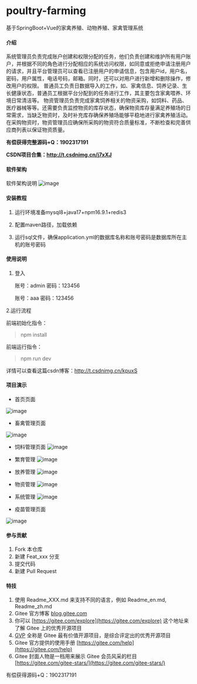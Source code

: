 # poultry-farming
基于SpringBoot+Vue的家禽养殖、动物养殖、家禽管理系统

#### 介绍
系统管理员负责完成账户创建和权限分配的任务，他们负责创建和维护所有用户账户，并根据不同的角色进行分配相应的系统访问权限，如同意或拒绝申请注册用户的请求，并且平台管理员可以查看已注册用户的申请信息，包含用户id，用户名，密码，用户属性，电话号码，邮箱。同时，还可以对用户进行新增和删除操作，修改用户的权限。
普通员工负责日数据导入的工作，如、家禽信息、饲养记录、生长健康状态，普通员工根据平台分配到的任务进行工作，其主要包含家禽喂养、环境日常清洁等。
物资管理员负责完成家禽饲养相关的物资采购，如饲料、药品、医疗器械等等。还需要负责监控物资的库存状态，确保物资库存量满足养殖场的日常需求，当缺乏物资时，及时补充库存确保养殖场能够平稳地进行家禽养殖活动。在采购物资时，物资管理员应确保所采购的物资符合质量标准，不断检查和完善供应商列表以保证物资质量。

**有偿获得完整源码+Q：1902317191**

**CSDN项目合集：http://t.csdnimg.cn/j7xXJ**

#### 软件架构
软件架构说明
![image](https://github.com/luocong-shuaige/poultry-farming/assets/85004172/802a0ee6-db4c-4813-909c-926b6f9adee2)


#### 安装教程

1. 运行环境准备mysql8+java17+npm16.9.1+redis3

2. 配置maven路径，加载依赖

3. 运行sql文件，确保application.yml的数据库名称和账号密码是数据库所在主机的账号密码

#### 使用说明

1. 登入

   账号：admin	密码：123456
   
   账号：aaa	密码：123456

2.运行流程

前端初始化指令：
> npm install

前端运行指令：
> npm run dev

详情可以查看这篇csdn博客：http://t.csdnimg.cn/kpuxS

#### 项目演示

+ 首页页面

![image](https://github.com/luooin/poultry-farming/assets/85004172/81dcc63a-2f31-4acc-90f6-864c32ded68b)




+ 畜禽管理页面

![image](https://github.com/luocong-shuaige/poultry-farming/assets/85004172/001d0d81-d8ef-4f96-8b7c-10956e6be0dc)

+ 饲料管理页面
![image](https://github.com/luooin/poultry-farming/assets/85004172/8578a162-a6de-461e-896d-36a2f2ebafc7)

+ 繁育管理
![image](https://github.com/luooin/poultry-farming/assets/85004172/6cb70316-0a63-4b1c-b081-8d74bc15c242)

+ 放养管理
![image](https://github.com/luooin/poultry-farming/assets/85004172/9cbff465-bbbe-491e-b6ac-74bcbfef9de3)


+ 物资管理
![image](https://github.com/luooin/poultry-farming/assets/85004172/fc560ebe-1695-450b-8a14-c23e9d668f0e)


+  系统管理
![image](https://github.com/luooin/poultry-farming/assets/85004172/aceb2a8f-249e-4580-ba5e-f69731ddc70d)


+ 疫苗管理页面

![image](https://github.com/luocong-shuaige/poultry-farming/assets/85004172/c21f5d2f-5c50-40a5-a758-f687486f1d6b)






#### 参与贡献

1.  Fork 本仓库
2.  新建 Feat_xxx 分支
3.  提交代码
4.  新建 Pull Request


#### 特技

1.  使用 Readme\_XXX.md 来支持不同的语言，例如 Readme\_en.md, Readme\_zh.md
2.  Gitee 官方博客 [blog.gitee.com](https://blog.gitee.com)
3.  你可以 [https://gitee.com/explore](https://gitee.com/explore) 这个地址来了解 Gitee 上的优秀开源项目
4.  [GVP](https://gitee.com/gvp) 全称是 Gitee 最有价值开源项目，是综合评定出的优秀开源项目
5.  Gitee 官方提供的使用手册 [https://gitee.com/help](https://gitee.com/help)
6.  Gitee 封面人物是一档用来展示 Gitee 会员风采的栏目 [https://gitee.com/gitee-stars/](https://gitee.com/gitee-stars/)

有偿获得源码+Q：1902317191


